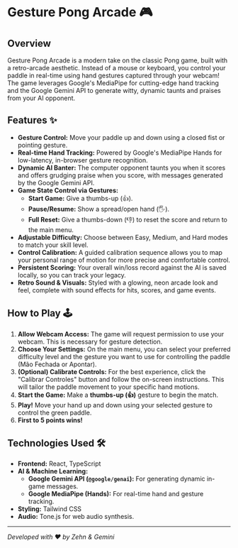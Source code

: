 # Gesture Pong Arcade 🎮

## Overview

Gesture Pong Arcade is a modern take on the classic Pong game, built with a retro-arcade aesthetic. Instead of a mouse or keyboard, you control your paddle in real-time using hand gestures captured through your webcam! The game leverages Google's MediaPipe for cutting-edge hand tracking and the Google Gemini API to generate witty, dynamic taunts and praises from your AI opponent.

## Features ✨

-   **Gesture Control:** Move your paddle up and down using a closed fist or pointing gesture.
-   **Real-time Hand Tracking:** Powered by Google's MediaPipe Hands for low-latency, in-browser gesture recognition.
-   **Dynamic AI Banter:** The computer opponent taunts you when it scores and offers grudging praise when you score, with messages generated by the Google Gemini API.
-   **Game State Control via Gestures:**
    -   **Start Game:** Give a thumbs-up (👍).
    -   **Pause/Resume:** Show a spread/open hand (🖐️).
    -   **Full Reset:** Give a thumbs-down (👎) to reset the score and return to the main menu.
-   **Adjustable Difficulty:** Choose between Easy, Medium, and Hard modes to match your skill level.
-   **Control Calibration:** A guided calibration sequence allows you to map your personal range of motion for more precise and comfortable control.
-   **Persistent Scoring:** Your overall win/loss record against the AI is saved locally, so you can track your legacy.
-   **Retro Sound & Visuals:** Styled with a glowing, neon arcade look and feel, complete with sound effects for hits, scores, and game events.

## How to Play 🕹️

1.  **Allow Webcam Access:** The game will request permission to use your webcam. This is necessary for gesture detection.
2.  **Choose Your Settings:** On the main menu, you can select your preferred difficulty level and the gesture you want to use for controlling the paddle (Mão Fechada or Apontar).
3.  **(Optional) Calibrate Controls:** For the best experience, click the "Calibrar Controles" button and follow the on-screen instructions. This will tailor the paddle movement to your specific hand motions.
4.  **Start the Game:** Make a **thumbs-up (👍)** gesture to begin the match.
5.  **Play!** Move your hand up and down using your selected gesture to control the green paddle.
6.  **First to 5 points wins!**

## Technologies Used 🛠️

-   **Frontend:** React, TypeScript
-   **AI & Machine Learning:**
    -   **Google Gemini API (`@google/genai`):** For generating dynamic in-game messages.
    -   **Google MediaPipe (Hands):** For real-time hand and gesture tracking.
-   **Styling:** Tailwind CSS
-   **Audio:** Tone.js for web audio synthesis.

---
*Developed with ❤️ by Zehn & Gemini*
